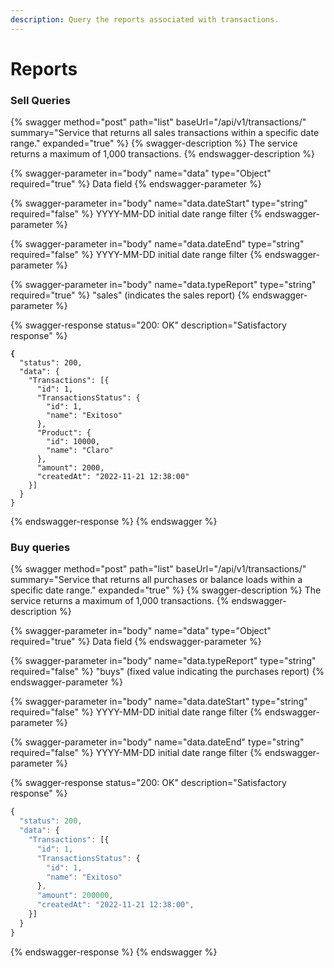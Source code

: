 ```yaml
---
description: Query the reports associated with transactions.
---
```


# Reports

### Sell Queries

{% swagger method="post" path="list" baseUrl="/api/v1/transactions/" summary="Service that returns all sales transactions within a specific date range." expanded="true" %}
{% swagger-description %}
The service returns a maximum of 1,000 transactions.
{% endswagger-description %}

{% swagger-parameter in="body" name="data" type="Object" required="true" %}
Data field
{% endswagger-parameter %}

{% swagger-parameter in="body" name="data.dateStart" type="string" required="false" %}
YYYY-MM-DD initial date range filter
{% endswagger-parameter %}

{% swagger-parameter in="body" name="data.dateEnd" type="string" required="false" %}
YYYY-MM-DD initial date range filter
{% endswagger-parameter %}

{% swagger-parameter in="body" name="data.typeReport" type="string" required="true" %}
"sales" (indicates the sales report)
{% endswagger-parameter %}

{% swagger-response status="200: OK" description="Satisfactory response" %}
<pre class="language-javascript"><code class="lang-javascript"><strong>{
</strong>  "status": 200,
  "data": {
    "Transactions": [{
      "id": 1,
      "TransactionsStatus": {
        "id": 1,
        "name": "Exitoso"
      },
      "Product": {
        "id": 10000,
        "name": "Claro"
      },
      "amount": 2000,
      "createdAt": "2022-11-21 12:38:00"
    }]
  }
}
</code></pre>
{% endswagger-response %}
{% endswagger %}

### Buy queries

{% swagger method="post" path="list" baseUrl="/api/v1/transactions/" summary="Service that returns all purchases or balance loads within a specific date range." expanded="true" %}
{% swagger-description %}
The service returns a maximum of 1,000 transactions.
{% endswagger-description %}

{% swagger-parameter in="body" name="data" type="Object" required="true" %}
Data field
{% endswagger-parameter %}

{% swagger-parameter in="body" name="data.typeReport" type="string" required="false" %}
"buys" (fixed value indicating the purchases report)
{% endswagger-parameter %}

{% swagger-parameter in="body" name="data.dateStart" type="string" required="false" %}
YYYY-MM-DD initial date range filter
{% endswagger-parameter %}

{% swagger-parameter in="body" name="data.dateEnd" type="string" required="false" %}
YYYY-MM-DD initial date range filter
{% endswagger-parameter %}

{% swagger-response status="200: OK" description="Satisfactory response" %}
```javascript
{
  "status": 200,
  "data": {
    "Transactions": [{
      "id": 1,
      "TransactionsStatus": {
        "id": 1,
        "name": "Exitoso"
      },
      "amount": 200000,
      "createdAt": "2022-11-21 12:38:00",
    }]
  }
}
```
{% endswagger-response %}
{% endswagger %}

